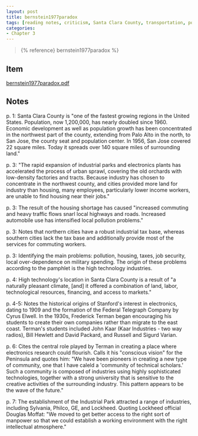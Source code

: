 ```yaml
---
layout: post
title: bernstein1977paradox
tags: [reading notes, criticism, Santa Clara County, transportation, pollution, housing, Frederick Terman, San Jose, Stanford University]
categories:
- Chapter 3
---
```


> {% reference} bernstein1977paradox %}

## Item

[bernstein1977paradox.pdf](/files/bernstein1977paradox.pdf)

## Notes

p. 1: Santa Clara County is "one of the fastest growing regions in the United
States. Population, now 1,200,000, has nearly doubled since 1960. Economic
development as well as population growth has been concentrated in the
northwest part of the county, extending from Palo Alto in the north, to San
Jose, the county seat and population center. In 1956, San Jose covered 22
square miles. Today it spreads over 140 square miles of surrounding land."

p. 3: "The rapid expansion of industrial parks and electronics plants has
accelerated the process of urban sprawl, covering the old orchards with
low-density factories and tracts. Because industry has chosen to concentrate
in the northwest county, and cities provided more land for industry than
housing, many employees, particularly lower income workers, are unable to
find housing near their jobs."

p. 3: The result of the housing shortage has caused "increased commuting and
heavy traffic flows snarl local highways and roads. Increased automobile use
has intensified local pollution problems."

p. 3: Notes that northern cities have a robust industrial tax base, whereas
southern cities lack the tax base and additionally provide most of the
services for commuting workers.

p. 3: Identifying the main problems: pollution, housing, taxes, job security,
local over-dependence on military spending. The origin of these problems
according to the pamphlet is the high technology industries.

p. 4: High technology's location in Santa Clara County is a result of "a
naturally pleasant climate, [and] it offered a combination of land, labor,
technological resources, financing, and access to markets."

p. 4-5: Notes the historical origins of Stanford's interest in electronics,
dating to 1909 and the formation of the Federal Telegraph Company by Cyrus
Elwell. In the 1930s, Frederick Terman began encouraging his students to
create their own companies rather than migrate to the east coast. Terman's
students included John Kaar (Kaar Industries - two way radios), Bill Hewlett
and David Packard, and Russell and Sigurd Varian.

p. 6: Cites the central role played by Terman in creating a place where
electronics research could flourish. Calls it his "conscious vision" for the
Peninsula and quotes him: "We have been pioneers in creating a new type of
community, one that I have caleld a 'community of technical scholars.' Such a
community is composed of industries using highly sophisticated technologies,
together with a strong university that is sensitive to the creative activities
of the surrounding industry. This pattern appears to be the wave of the
future."

p. 7: The establishment of the Industrial Park attracted a range of
industries, including Sylvania, Philco, GE, and Lockheed. Quoting Lockheed
official Douglas Moffat: "We moved to get better access to the right sort of
manpower so that we could establish a working environment with the right
intellectual atmosphere."



